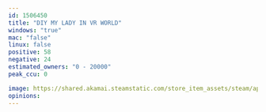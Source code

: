 ```yaml
---
id: 1506450
title: "DIY MY LADY IN VR WORLD"
windows: "true"
mac: "false"
linux: false
positive: 58
negative: 24
estimated_owners: "0 - 20000"
peak_ccu: 0

image: https://shared.akamai.steamstatic.com/store_item_assets/steam/apps/1506450/header.jpg?t=1662795847
opinions:
---
```

